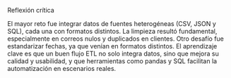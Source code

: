 Reflexión crítica

El mayor reto fue integrar datos de fuentes heterogéneas (CSV, JSON y SQL), cada una con formatos distintos.
La limpieza resultó fundamental, especialmente en correos nulos y duplicados en clientes.
Otro desafío fue estandarizar fechas, ya que venían en formatos distintos.
El aprendizaje clave es que un buen flujo ETL no solo integra datos, sino que mejora su calidad y usabilidad, y que herramientas como pandas y SQL facilitan la automatización en escenarios reales.